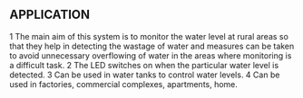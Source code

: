 ﻿## APPLICATION
1 The main aim of this system is to monitor the water level at rural areas so that they help in detecting the wastage of water and measures can be taken to avoid unnecessary overflowing of water in the areas where monitoring is a difficult task.
2 The LED switches on when the particular water level is detected.
3 Can be used in water tanks to control water levels.
4 Can be used in factories, commercial complexes, apartments, home.
